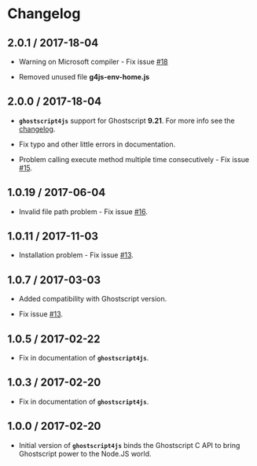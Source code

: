# Changelog

## 2.0.1 / 2017-18-04

* Warning on Microsoft compiler - Fix issue [#18](https://github.com/NickNaso/ghostscript4js/issues/18)

* Removed unused file **g4js-env-home.js**

## 2.0.0 / 2017-18-04

* **`ghostscript4js`** support for Ghostscript **9.21**. For more info see the [changelog](https://ghostscript.com/doc/9.21/News.htm).  

* Fix typo and other little errors in documentation.

* Problem calling execute method multiple time consecutively - Fix issue [#15](https://github.com/NickNaso/ghostscript4js/issues/15).

## 1.0.19 / 2017-06-04

* Invalid file path problem - Fix issue [#16](https://github.com/NickNaso/ghostscript4js/issues/16).

## 1.0.11 / 2017-11-03

* Installation problem - Fix issue [#13](https://github.com/NickNaso/ghostscript4js/issues/14).

## 1.0.7 / 2017-03-03

* Added compatibility with Ghostscript version.

* Fix issue [#13](https://github.com/NickNaso/ghostscript4js/issues/13).

## 1.0.5 / 2017-02-22

* Fix in documentation of **`ghostscript4js`**.

## 1.0.3 / 2017-02-20

* Fix in documentation of **`ghostscript4js`**.

## 1.0.0 / 2017-02-20

* Initial version of **`ghostscript4js`** binds the Ghostscript C API to bring Ghostscript power to the Node.JS world.